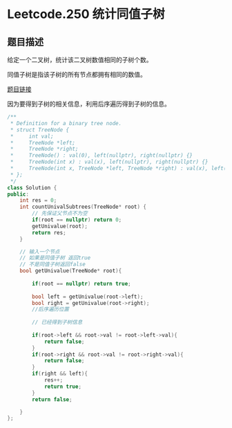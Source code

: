 <!--
 * @Author: Zhanglei
 * @Date: 2022-02-25 11:28:32
 * @LastEditors: Zhanglei
 * @LastEditTime: 2022-02-25 11:37:13
 * @Description: file content
-->




# Leetcode.250 统计同值子树

## 题目描述

给定一个二叉树，统计该二叉树数值相同的子树个数。

同值子树是指该子树的所有节点都拥有相同的数值。

[题目链接](https://leetcode-cn.com/problems/count-univalue-subtrees/)

因为要得到子树的相关信息，利用后序遍历得到子树的信息。



```cpp
/**
 * Definition for a binary tree node.
 * struct TreeNode {
 *     int val;
 *     TreeNode *left;
 *     TreeNode *right;
 *     TreeNode() : val(0), left(nullptr), right(nullptr) {}
 *     TreeNode(int x) : val(x), left(nullptr), right(nullptr) {}
 *     TreeNode(int x, TreeNode *left, TreeNode *right) : val(x), left(left), right(right) {}
 * };
 */
class Solution {
public:
    int res = 0;
    int countUnivalSubtrees(TreeNode* root) {
        // 先保证父节点不为空
        if(root == nullptr) return 0;
        getUnivalue(root);
        return res;
    }

    // 输入一个节点
    // 如果是同值子树 返回true
    // 不是同值子树返回false
    bool getUnivalue(TreeNode* root){
        
        if(root == nullptr) return true;
        
        bool left = getUnivalue(root->left);
        bool right = getUnivalue(root->right);
        //后序遍历位置
        
        // 已经得到子树信息
        
        if(root->left && root->val != root->left->val){
            return false;
        }
        if(root->right && root->val != root->right->val){
            return false;
        }
        if(right && left){
            res++;
            return true;
        }
        return false;

    }
};
```